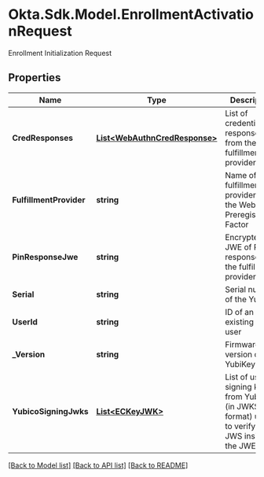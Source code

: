 # Okta.Sdk.Model.EnrollmentActivationRequest
Enrollment Initialization Request

## Properties

Name | Type | Description | Notes
------------ | ------------- | ------------- | -------------
**CredResponses** | [**List&lt;WebAuthnCredResponse&gt;**](WebAuthnCredResponse.md) | List of credential responses from the fulfillment provider | [optional] 
**FulfillmentProvider** | **string** | Name of the fulfillment provider for the WebAuthn Preregistration Factor | [optional] 
**PinResponseJwe** | **string** | Encrypted JWE of PIN response from the fulfillment provider | [optional] 
**Serial** | **string** | Serial number of the YubiKey | [optional] 
**UserId** | **string** | ID of an existing Okta user | [optional] 
**_Version** | **string** | Firmware version of the YubiKey | [optional] 
**YubicoSigningJwks** | [**List&lt;ECKeyJWK&gt;**](ECKeyJWK.md) | List of usable signing keys from Yubico (in JWKS format) used to verify the JWS inside the JWE | [optional] 

[[Back to Model list]](../README.md#documentation-for-models) [[Back to API list]](../README.md#documentation-for-api-endpoints) [[Back to README]](../README.md)

